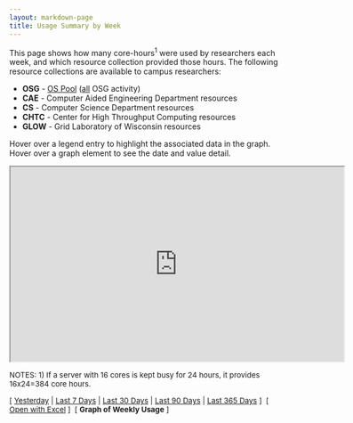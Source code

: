 ```yaml
---
layout: markdown-page
title: Usage Summary by Week
---
```


<P>
This page shows how many core-hours<sup>1</sup> were used by researchers each week,
and which resource collection provided those hours. The following resource collections
are available to campus researchers:
<P>
<ul>
<li><strong>OSG</strong> - <a href="https://osg-htc.org/about/open_science_pool/">OS Pool</a> (<a href="http://display.grid.iu.edu/">all</a> OSG activity)
<li><strong>CAE</strong> - Computer Aided Engineering Department resources
<li><strong>CS</strong> - Computer Science Department  resources
<li><strong>CHTC</strong> - Center for High Throughput Computing resources
<li><strong>GLOW</strong> - Grid Laboratory of Wisconsin resources
</ul>
<P>
Hover over a legend entry to highlight the associated data in the graph.
Hover over a graph element to see the date and value detail.
<P>
<div align='center' valign='middle'>
<iframe width='600' height='350' frameborder='1' scrolling="no" src='https://docs.google.com/spreadsheet/pub?hl=en_US&hl=en_US&key=0AscPd3IY_m5rdHRWc0lkX0FXUlpaQVk1ZTZsbEdXNlE&single=true&gid=1&output=html&chrome=false'></iframe></div>
<P>
<div style="font-size:10pt">
NOTES: 1) If a server with 16 cores is kept busy for 24 hours, it provides 16x24=384 core hours.
</div>
<P>
<div style="font-size:10pt">
[ <a href="{{ 'usage1' | relative_url }}">Yesterday</a>
| <a href="{{ 'usage7' | relative_url }}">Last 7 Days</a>
| <a href="{{ 'usage30' | relative_url }}">Last 30 Days</a>
| <a href="{{ 'usage90' | relative_url }}">Last 90 Days</a>
| <a href="{{ 'usage365' | relative_url }}">Last 365 Days</a> ]&nbsp;
[ <a href="{{ '/includes/last1days/usage.xls' | relative_url }}">Open with Excel</a> ]&nbsp;
[ <strong>Graph of Weekly Usage</strong> ]
</div>
<P>
